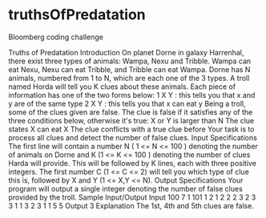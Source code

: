 # truthsOfPredatation
Bloomberg coding challenge

Truths of Predatation 
Introduction
On planet Dorne in galaxy Harrenhal, there exist three types of animals: Wampa, Nexu and Tribble.
Wampa can eat Nexu, Nexu can eat Tribble, and Tribble can eat Wampa.
Dorne has N animals, numbered from 1 to N, which are each one of the 3 types.
A troll named Horda will tell you K clues about these animals. Each piece of information has one of the
two forms below:
1 X Y : this tells you that x and y are of the same type
2 X Y : this tells you that x can eat y
Being a troll, some of the clues given are false. The clue is false if it satisfies any of the three conditions
below, otherwise it's true:
X or Y is larger than N
The clue states X can eat X
The clue conflicts with a true clue before
Your task is to process all clues and detect the number of false clues.
Input Specifications
The first line will contain a number N ( 1 <= N <= 100 ) denoting the number of animals on Dorne and K
(1 <= K <= 100 )
denoting the number of clues Harda will provide. This will be followed by K lines, each with three positive
integers. The first number C (1 <= C <= 2) will tell you which type of clue this is, followed by X and Y (1
<= X,Y <= N).
Output Specifications
Your program will output a single integer denoting the number of false clues provided by the troll.
Sample Input/Output
Input
100 7
1 101 1
2 1 2
2 2 3
2 3 3
1 1 3
2 3 1
1 5 5
Output
3
Explanation
The 1st, 4th and 5th clues are false.
